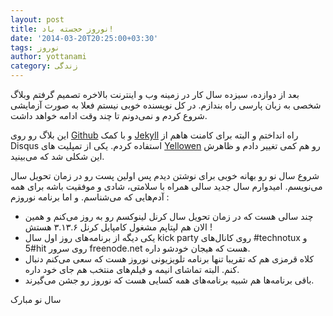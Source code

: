 ```yaml
---
layout: post
title: نوروز خجسته باد!
date: '2014-03-20T20:25:00+03:30'
tags: نوروز
author: yottanami
category: زندگی
---
```

بعد از دوازده، سیزده سال کار در زمینه وب و اینترنت بالاخره تصمیم گرفتم وبلاگ شخصی به زبان پارسی راه بندازم. در کل نویسنده خوبی نیستم فعلا به صورت آزمایشی شروع کردم و نمی‌دونم تا چند وقت ادامه خواهد داشت.

این بلاگ رو روی [Github](http://www.github.com)  و با کمک [Jekyll](http://jekyllrb.com) راه انداختم و البته برای کامنت هاهم از Disqus استفاده کردم. یکی از تمپلیت های [Yellowen](http://www.yellowen.com)  رو هم کمی تغییر دادم و ظاهرش این شکلی شد که می‌بینید.


شروع سال نو رو بهانه خوبی برای نوشتن دیدم پس اولین پست رو در زمان تحویل سال می‌نویسم.
امیدوارم سال جدید سالی همراه با سلامتی، شادی و موفقیت باشه برای همه آدم‌هایی که می‌شناسم.
و اما برنامه نوروزم :

* چند سالی هست که در زمان تحویل سال کرنل لینوکسم رو به روز می‌کنم و همین الان هم لپتاپم مشغول کامپایل کرنل ۳.۱۳.۶ هستش !
* یکی دیگه از برنامه‌های روز اول سال kick party روی کانال‌های #technotux و #5hit روی سرور freenode.net هست که هیجان خودشو داره.
* کلاه قرمزی هم که تقریبا تنها برنامه تلویزیونی نوروز هست که سعی می‌کنم دنبال کنم. البته تماشای انیمه و فیلم‌های منتخب هم جای خود داره.
* باقی برنامه‌ها هم شبیه برنامه‌های همه کسایی هست که نوروز رو جشن می‌گیرند.


سال نو مبارک